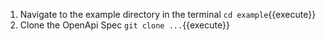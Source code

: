 1. Navigate to the example directory in the terminal `cd example`{{execute}}
2. Clone the OpenApi Spec `git clone ...`{{execute}}
